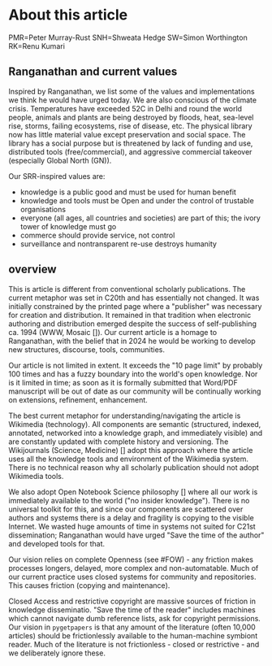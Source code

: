 # About this article

PMR=Peter Murray-Rust
SNH=Shweata Hedge
SW=Simon Worthington
RK=Renu Kumari

 

## Ranganathan and current values

Inspired by Ranganathan, we list some of the values and implementations we think he would have urged today. We are also conscious of the climate crisis. Temperatures have exceeded 52C in Delhi and round the world people, animals and plants are being destroyed by floods, heat, sea-level rise, storms, failing ecosystems, rise of disease, etc. The physical library now has little material value except preservation and social space. The library has a social purpose but is threatened by lack of funding and use, distributed tools (free/commercial), and aggressive commercial takeover (especially Global North (GN)). 

Our SRR-inspired values are:
* knowledge is a public good and must be used for human benefit
* knowledge and tools must be Open and under the control of trustable organisations
* everyone (all ages, all countries and societies) are part of this; the ivory tower of knowledge must go
* commerce should provide service, not control
* surveillance and nontransparent re-use destroys humanity

## overview

This is article is different from conventional scholarly publications. The current metaphor was set in C20th and has essentially not changed. It was initially constrained by the printed page where a "publisher" was necessary for creation and distribution. It remained in that tradition when electronic authoring and distribution emerged despite the success of self-publishing ca. 1994 (WWW, Mosaic []). Our current article is a homage to Ranganathan, with the belief that in 2024 he would be working to develop new structures, discourse, tools, communities.

Our article is not limited in extent. It exceeds the "10 page limit" by probably 100 times and has a fuzzy boundary into the world's open knowledge. Nor is it limited in time; as soon as it is formally submitted that Word/PDF manuscript will be out of date as our community will be continually working on extensions, refinement, enhancement.

The best current metaphor for understanding/navigating the article is Wikimedia (technology). All components are semantic (structured, indexed, annotated, networked into a knowledge graph, and immediately visible) and are constantly updated with complete history and versioning. The Wikijournals (Science, Medicine) [] adopt this approach where the article uses all the knowledge tools and environment of the Wikimedia system. There is no technical reason why all scholarly publication should not adopt Wikimedia tools.

We also adopt Open Notebook Science philosophy [] where all our work is immediately available to the world ("no insider knowledge"). There is no universal toolkit for this, and since our components are scattered over authors and systems there is a delay and fragility is copying to the visible Internet. We wasted huge amounts of time in systems not suited for C21st dissemination; Ranganathan would have urged "Save the time of the author" and developed tools for that.

Our vision relies on complete Openness (see #FOW) - any friction makes processes longers, delayed, more complex and non-automatable. Much of our current practice uses closed systems for community and repositories. This causes friction (copying and maintenance). 

Closed Access and restrictive copyright are massive sources of friction in knowledge disseminatio. "Save the time of the reader" includes machines which cannot navigate dumb reference lists, ask for copyright permissions. Our vision in `pygetpapers` is that any amount  of the literature (often 10,000 articles) should be frictionlessly available to the human-machine symbiont reader. Much of the literature is not frictionless - closed or restrictive - and we deliberately ignore these. 


